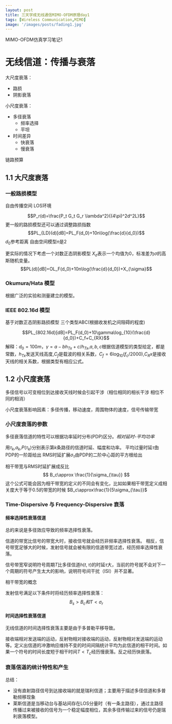 ```yaml
---
layout: post
title: 三天学成无线通信MIMO-OFDM原理day1
tags: [Wireless Communication,MIMO]
image: '/images/posts/fading1.jpg'
---
```

 
 MIMO-OFDM仿真学习笔记1

# 无线信道：传播与衰落

大尺度衰落：
- 路损
- 阴影衰落
  
小尺度衰落：
- 多径衰落
  - 频率选择
  - 平坦 
- 时间差异
  - 快衰落
  - 慢衰落 
  
链路预算

## 1.1 大尺度衰落
### 一般路损模型
自由传播空间 LOS环境 

$$P_r(d)=\frac{P_t G_t G_r \lambda^2}{(4\pi)^2d^2L}$$
更一般的路损模型还可以通过调整路损指数
$$PL_{LD}(d)[dB]=PL_F(d_0)+10n\log(\frac{d}{d_0})$$
$d_0$参考距离 自由空间模型$n$是2

更实际的情况下考虑一个对数正态阴影模型 $X_{\sigma}$表示一个均值为0，标准差为$\sigma$的高斯随机变量。
$$PL(d)[dB]=OL_F(d_0)+10n\log(\frac{d}{d_0})+X_{\sigma}$$

### Okumura/Hata 模型
根据广泛的实验和测量建立的模型。

### IEEE 802.16d 模型
基于对数正态阴影路损模型 三个类型ABC(根据收发机之间阻碍的程度)

$$PL_{802.16d}[dB]=PL_F(d_0)+10\gamma\log_{10}(\frac{d}{d_0})+C_f+C_{RX}$$
解释：$d_0=100m$，$\gamma=a-bh_{Tx}+c/h_{Tx}$,$a,b,c$根据信道模型的类型给定，都是常数，$h_{Tx}$发送天线高度,$C_f$是载波的相关系数，$C_f=6\log_{10}(f_c/2000)$,$C_Rx$是接收天线的相关系数，根据类型有相应公式。

## 1.2 小尺度衰落
多径信号以可变相位到达接收天线时候会引起干涉（相位相同的相长干涉 相位不同的相消）

小尺度衰落影响因素：多径传播，移动速度，周围物体的速度，信号传输带宽

### 小尺度衰落的参数

多径衰落信道的特性可以根据功率延时分布(PDP)区分。*相对延时-平均功率*

用$\tau_k$,$a_k$,$P(\tau_k)$分别表示第$k$条路径的信道时延、幅度和功率。
平均过量时延$\bar{\tau}$由PDP的一阶距给出
RMS时延扩展$\sigma_{\tau}$由PDP的二阶中心距的平方根给出


相干带宽与RMS时延扩展成反比
$$
B_c\approx \frac{1}{\sigma_{\tau}}
$$
这个公式可能会因为相干带宽的定义的不同会有变化，比如如果相干带宽定义成相关度大于等于0.5的带宽的时候
$B_c\approx\frac{1}{5\sigma_{\tau}}$

### Time-Dispersive 与 Frequency-Dispersive 衰落

#### 频率选择性衰落信道
总的来说是多径效应导致的频率选择性衰落。

信道的带宽比信号的带宽大时，接收信号就会经历非频率选择性衰落。
相反，信号带宽足够大的时候，发射信号就会被有限的信道带宽过滤，经历频率选择性衰落。

信号带宽窄说明符号周期$T$比多径信道$h(t,\tau)$的时延$\tau$大，当前的符号就不会对下一个周期的符号产生太大的影响，说明符号间干扰（ISI）并不显著。

相干带宽的概念

发射信号满足以下条件时将经历频率选择性衰落：
$$B_s>B_c和T<\sigma_r$$

#### 时间选择性衰落信道

无线信道的时间选择性衰落主要是由于多普勒平移导致。

接收端相对发送端的运动，反射物相对接收端的运动，反射物相对发送端的运动等。定义出信道的冲激响应维持不变的时间间隔统计平均为此信道的相干时间。如果一个符号的时间长度短于相干时间$T<T_c$经历慢衰落。反之经历快衰落。

### 衰落信道的统计特性和产生

总结：
- 没有直射路径信号到达接收端的就是瑞利信道；主要用于描述多径信道和多普勒频移现象
- 莱斯信道是当移动台与基站间存在LOS分量时（有一条主路径），通过主路径传播过来被接收的信号为一个稳定幅度相位，其余多径传输过来的信号仍是瑞利衰落模型。
  
